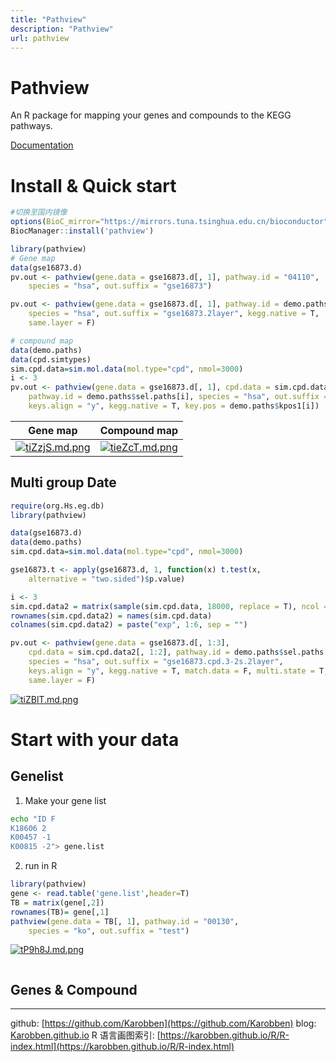 ```yaml
---
title: "Pathview"
description: "Pathview"
url: pathview
---
```


# Pathview
An R package for mapping your genes and compounds to the KEGG pathways.

[Documentation](http://bioconductor.org/packages/release/bioc/vignettes/pathview/inst/doc/pathview.pdf)

# Install & Quick start
```R
#切换至国内镜像
options(BioC_mirror="https://mirrors.tuna.tsinghua.edu.cn/bioconductor")
BiocManager::install('pathview')
```

```R
library(pathview)
# Gene map
data(gse16873.d)
pv.out <- pathview(gene.data = gse16873.d[, 1], pathway.id = "04110",
	species = "hsa", out.suffix = "gse16873")

pv.out <- pathview(gene.data = gse16873.d[, 1], pathway.id = demo.paths$sel.paths[i],
	species = "hsa", out.suffix = "gse16873.2layer", kegg.native = T,
	same.layer = F)

# compound map
data(demo.paths)
data(cpd.simtypes)
sim.cpd.data=sim.mol.data(mol.type="cpd", nmol=3000)
i <- 3
pv.out <- pathview(gene.data = gse16873.d[, 1], cpd.data = sim.cpd.data,
	pathway.id = demo.paths$sel.paths[i], species = "hsa", out.suffix = "gse16873.cpd",
	keys.align = "y", kegg.native = T, key.pos = demo.paths$kpos1[i])
```
|Gene map| Compound map|
|----|----|
|[![tiZzjS.md.png](https://s1.ax1x.com/2020/05/26/tiZzjS.md.png)](https://imgchr.com/i/tiZzjS)|[![tieZcT.md.png](https://s1.ax1x.com/2020/05/26/tieZcT.md.png)](https://imgchr.com/i/tieZcT)|
## Multi group Date
```R
require(org.Hs.eg.db)
library(pathview)

data(gse16873.d)
data(demo.paths)
sim.cpd.data=sim.mol.data(mol.type="cpd", nmol=3000)

gse16873.t <- apply(gse16873.d, 1, function(x) t.test(x,
	alternative = "two.sided")$p.value)

i <- 3
sim.cpd.data2 = matrix(sample(sim.cpd.data, 18000, replace = T), ncol = 6)
rownames(sim.cpd.data2) = names(sim.cpd.data)
colnames(sim.cpd.data2) = paste("exp", 1:6, sep = "")

pv.out <- pathview(gene.data = gse16873.d[, 1:3],
	cpd.data = sim.cpd.data2[, 1:2], pathway.id = demo.paths$sel.paths[i],
	species = "hsa", out.suffix = "gse16873.cpd.3-2s.2layer",
	keys.align = "y", kegg.native = T, match.data = F, multi.state = T,
	same.layer = F)
```
[![tiZBlT.md.png](https://s1.ax1x.com/2020/05/26/tiZBlT.md.png)](https://imgchr.com/i/tiZBlT)

# Start with your data

## Genelist
1. Make your gene list
```bash
echo "ID F
K18606 2
K00457 -1
K00815 -2"> gene.list
```
2. run in R
```R
library(pathview)
gene <- read.table('gene.list',header=T)
TB = matrix(gene[,2])
rownames(TB)= gene[,1]
pathview(gene.data = TB[, 1], pathway.id = "00130",
	species = "ko", out.suffix = "test")
```
[![tP9h8J.md.png](https://s1.ax1x.com/2020/05/26/tP9h8J.md.png)](https://imgchr.com/i/tP9h8J)


```R
```
## Genes & Compound

---
github: [https://github.com/Karobben](https://github.com/Karobben)
blog: [Karobben.github.io](http://Karobben.github.io)
R 语言画图索引: [https://karobben.github.io/R/R-index.html](https://karobben.github.io/R/R-index.html)
